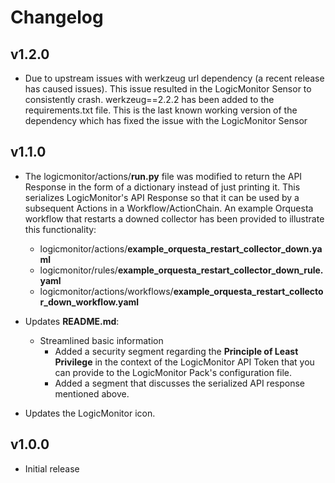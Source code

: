 # Changelog

## v1.2.0

* Due to upstream issues with werkzeug url dependency (a recent release has caused issues). This issue resulted in the
  LogicMonitor Sensor to consistently crash. werkzeug==2.2.2 has been added to the requirements.txt file. This is the
  last known working version of the dependency which has fixed the issue with the LogicMonitor Sensor
    

## v1.1.0

* The logicmonitor/actions/<b>run.py</b> file was modified to return the API Response in the form of
  a dictionary instead of just printing it. This serializes LogicMonitor's API Response so that it
  can be used by a subsequent Actions in a Workflow/ActionChain. An example Orquesta workflow that
  restarts a downed collector has been provided to illustrate this functionality:
  * logicmonitor/actions/<b>example_orquesta_restart_collector_down.yaml</b>
  * logicmonitor/rules/<b>example_orquesta_restart_collector_down_rule.yaml</b>
  * logicmonitor/actions/workflows/<b>example_orquesta_restart_collector_down_workflow.yaml</b>


* Updates <b>README.md</b>:
  * Streamlined basic information
    * Added a security segment regarding the <b>Principle of Least Privilege</b> in the context of
      the LogicMonitor API Token that you can provide to the LogicMonitor Pack's configuration file.
    * Added a segment that discusses the serialized API response mentioned above.


* Updates the LogicMonitor icon.

## v1.0.0

* Initial release
